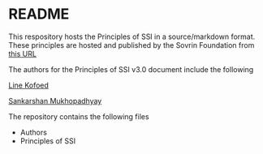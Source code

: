 # README

This respository hosts the Principles of SSI in a source/markdown format. These principles are hosted and published by the Sovrin Foundation from [this URL](https://sovrin.org/principles-of-ssi/)

The authors for the Principles of SSI v3.0 document include the following

[Line Kofoed](line@sovrin.org)

[Sankarshan Mukhopadhyay](sankarshan@dhiway.com)

The repository contains the following files

* Authors
* Principles of SSI

